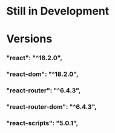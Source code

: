 # Still in Development
# Versions
###  "react": "^18.2.0",
###  "react-dom": "^18.2.0",
###  "react-router": "^6.4.3",
###  "react-router-dom": "^6.4.3",
###  "react-scripts": "5.0.1",
